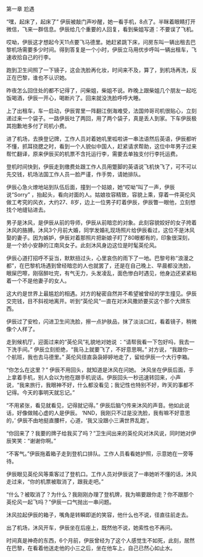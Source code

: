 第一章  尬遇

“嘿，起床了，起床了” 伊辰被敲门声吵醒，她一看手机，8点了。半眯着眼睛打开微信，飞来一群信息。伊辰给几个重要的人回复，看到柴姐写道：不要误了飞机。

哎呦，伊辰这才想起今天11点要飞马德里。她赶紧跳下床，问房东叫一辆出租去巴黎机场需要多少时间。得到答复是一个小时，伊辰立马用优步呼叫一辆出租车，飞速收拾自己的行李。

跑到卫生间照了一下镜子，这会洗脸再化妆，时间来不及，算了，到机场再洗，反正在巴黎，谁也不认识她。

昨夜怎么回住处的都不记得了，问柴姐，柴姐不说。昨晚上跟柴姐几个朋友一起吃饭喝酒，伊辰一开心，喝断片了。回来就没洗脸呼呼大睡。

上了出租车，车一启动，伊辰胃里一阵翻江倒海难受，法国帅哥司机很贴心，立刻递过来一个袋子。一路伊辰吐了两回，用了两个袋子，真是丢人到家。下车伊辰极其抱歉地多付了司机小费。

进了机场，去换登记牌，工作人员对着她叽里呱啦讲一串法语然后英语，伊辰都听不懂，抓耳挠腮之时，看到一个人貌似中国人，赶紧请求帮助，这位中年男子过来帮忙翻译，原来伊辰买的机票不含托运行李，需要去单独支付行李托运费。

登机时间快到，伊辰走到缴费处跟工作人员用蹩脚的英语说飞机快飞了，可不可以先交钱，机场法国工作人员一脸严谨，作手势，请她排队。

伊辰心急火燎地站到队伍后面，撞到一个姑娘，她“哎呦”叫了一声，伊辰说“Sorry” ，抬起头，看向对面的人。姑娘妆容精致，容貌上乘，穿着一件英伦风做工考究的风衣，大约27、8岁，边上一位男子盯着伊辰，伊辰瞥一眼他，立刻想找个地缝钻进去。

男子是沐风，是伊辰从前的导师，伊辰从前暗恋的对象。此刻容貌姣好的女子挎着沐风的胳膊。沐风3个月前大婚，同学发婚礼现场照片给伊辰看过，这位不是沐风娶的妻子。因为嫉妒，伊辰对着那照片把新娘子盯了80眼都有的，印象很深刻，是一个娇小安静的江南风女子。此刻沐风身边这位是时髦英伦风。

伊辰心道打招呼不妥当，默默扭过头，心里哀伤的雨下了一地。巴黎号称“浪漫之都”，在巴黎机场遇到曾经暗恋的人也就罢了，还是在自己晚上、早晨都没洗脸，眼屎巴嚓，刚宿醉吐完，有气无力，头发凌乱，面色惨白时遇见，他身边还紧紧粘着一个不是他妻子的女人。

这大约是世界上最尴尬的相遇。对方的秘密自然并不希望被曾经的学生撞见。伊辰交完钱，目不斜视地离开。听到“英伦风”一直在对沐风撒娇要买这个那个大牌东西。

伊辰过了安检，闪进卫生间洗脸，擦一点护肤品，抹了淡淡口红，看着镜子，稍微像个人样了。

走到候机厅，迎面过来的“英伦风”礼貌地对她说 ：“请帮我看一下包好吗，我去一下洗手间。”  伊辰立刻拒绝，“我马上就要飞了，不好意思啊。” 对方说，“我跟你一个航班，我也去马德里。”  英伦风径直袅袅婷婷地走了，留给伊辰一个大行李箱。

“你怎么在这里？” 伊辰不用回头，就知道是沐风在问她。 沐风坐在伊辰后面，手上拿着手机，别人会以为他在跟手机说话。伊辰回头一秒迅速转回来，小声说，“我来旅行，我眼神不好，什么都没看见；我记性也特别不好，昨天的事都不记得。今天的事明天就忘记。” 

“不用紧张，看见就看见，记得就记得。” 伊辰后脑勺传来沐风的声音。他如此说话，好像做贼心虚的人是伊辰。 ‘NND，我刚只不过是没洗脸，我有嘛不好意思的，’ 伊辰不由地挺直腰杆，心道，‘我又没跟小三满世界乱跑’。

“你回来了？我要的牌子给我买了吗？”卫生间出来的英伦风对沐风说，同时她对伊辰笑笑：“谢谢你啊。”

“不客气。”伊辰拖着箱子走到登机口排队。工作人员看看她护照，示意她在一旁等待。

伊辰眼见英伦风等乘客过了登机口。工作人员对伊辰说了一串她听不懂的话，沐风走过来，“你的机票被取消了，跟我走吧。”

“什么？被取消了？为什么？我刚刚办理了登机牌，我为嘛要跟你走？你不跟那个英伦风一起飞吗？”伊辰一口气抛出一串问题。

沐风拉起伊辰的箱子，嘴角是转瞬即逝的笑容，他什么也不说，径直往前走去。

出了机场，沐风开车，伊辰坐在后座上，既然他不说，她索性也不再问。

时间真是神奇的东西，6个月前，伊辰曾经为了这个人感觉生不如死，此刻，居然在巴黎，在看着他送走他的小三之后，坐在他车上，自己已然心如止水。


